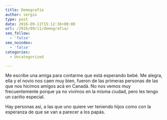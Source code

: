 ```yaml
---
title: Demografía
author: sergio
type: post
date: 2016-09-11T15:12:36+00:00
url: /2016/09/11/demografia/
seo_follow:
  - 'false'
seo_noindex:
  - 'false'
categories:
  - Uncategorized

---
```

Me escribe una amiga para contarme que está esperando bebé. Me alegra, ella y el novio nos caen muy bien, fueron de las primeras personas de las que nos hicimos amigos acá en Canadá. No nos vemos muy frecuentemente porque ya no vivimos en la misma ciudad, pero les tengo un cariño especial.

Hay personas así, a las que uno quiere ver teniendo hijos como con la esperanza de que se van a parecer a los papás.